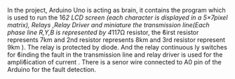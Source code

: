 In the project, Arduino Uno is acting as brain, it contains the 
program which is used to run the 16*2 LCD screen (each 
character is displayed in a 5×7pixel matrix), Relays ,Relay Driver 
and miniature the transmission line(Each phase line R,Y,B is 
represented by 4*117Ω resistor, the ϐirst resistor represents 
7km and 2nd resistor represents 8km and 3rd resistor represent 
9km ). The relay is protected by diode. And the relay continuous 
ly switches for ϐinding the fault in the transmission line and 
relay driver is used for the ampliϐication of current . There is a 
senor wire connected to A0 pin of the Arduino for the fault 
detection. 
